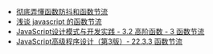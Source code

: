 - [彻底弄懂函数防抖和函数节流](https://segmentfault.com/a/1190000018445196)
- [浅谈 javascript 的函数节流](http://www.alloyteam.com/2012/11/javascript-throttle/)
- [JavaScript设计模式与开发实践 - 3.2 高阶函数 - 3 函数节流](https://weread.qq.com/web/reader/eb232f50718ff5e9eb2a999k90332d3028f903ce92252e0)
- [JavaScript高级程序设计（第3版）- 22.3.3 函数节流](https://weread.qq.com/web/reader/eb232f50718ff5e9eb2a999ke0032e0028be00da03b6659)


